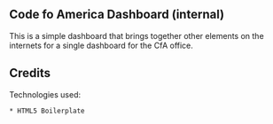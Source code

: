 ## Code fo America Dashboard (internal)

This is a simple dashboard that brings together other elements
on the internets for a single dashboard for the CfA office.

## Credits

Technologies used:

    * HTML5 Boilerplate